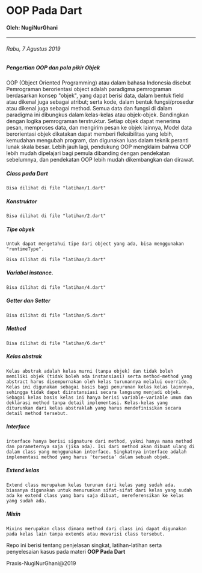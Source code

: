 # OOP Pada Dart
 #### Oleh: NugiNurGhani
___
 ###### Rabu, 7 Agustus 2019

 ##### Pengertian OOP dan pola pikir Objek
 OOP (Object Oriented Programming) atau dalam bahasa Indonesia disebut Pemrograman berorientasi object adalah  paradigma pemrograman berdasarkan konsep "objek", yang dapat berisi data, dalam bentuk field atau dikenal juga sebagai atribut; serta kode, dalam bentuk fungsi/prosedur atau dikenal juga sebagai method. Semua data dan fungsi di dalam paradigma ini dibungkus dalam kelas-kelas atau objek-objek. Bandingkan dengan logika pemrograman terstruktur. Setiap objek dapat menerima pesan, memproses data, dan mengirim pesan ke objek lainnya, Model data berorientasi objek dikatakan dapat memberi fleksibilitas yang lebih, kemudahan mengubah program, dan digunakan luas dalam teknik peranti lunak skala besar. Lebih jauh lagi, pendukung OOP mengklaim bahwa OOP lebih mudah dipelajari bagi pemula dibanding dengan pendekatan sebelumnya, dan pendekatan OOP lebih mudah dikembangkan dan dirawat.

 ##### Class pada Dart
    
    Bisa dilihat di file "latihan/1.dart"

 ##### Konstruktor

    Bisa dilihat di file "latihan/2.dart"

 ##### Tipe obyek

    Untuk dapat mengetahui tipe dari object yang ada, bisa menggunakan "runtimeType".

    Bisa dilihat di file "latihan/3.dart"

 ##### Variabel instance.

    Bisa dilihat di file "latihan/4.dart"

 ##### Getter dan Setter

    Bisa dilihat di file "latihan/5.dart"

 ##### Method

    Bisa dilihat di file "latihan/6.dart"

 ##### Kelas abstrak

    Kelas abstrak adalah kelas murni (tanpa objek) dan tidak boleh memiliki objek (tidak boleh ada instansiasi) serta method-method yang abstract harus disempurnakan oleh kelas turunannya melalui override.
    Kelas ini digunakan sebagai basis bagi penurunan kelas kelas lainnnya, sehingga tidak dapat diinstansiasi secara langsung menjadi objek. Sebagai kelas basis kelas ini hanya berisi variable-variable umum dan deklarasi method tanpa detail implementasi. Kelas-kelas yang diturunkan dari kelas abstraklah yang harus mendefinisikan secara detail method tersebut.

 ##### Interface

    interface hanya berisi signature dari method, yakni hanya nama method dan parameternya saja (jika ada). Isi dari method akan dibuat ulang di dalam class yang menggunakan interface. Singkatnya interface adalah implementasi method yang harus ‘tersedia’ dalam sebuah objek.

 ##### Extend kelas
    
    Extend class merupakan kelas turunan dari kelas yang sudah ada. biasanya digunakan untuk menurunkan sifat-sifat dari kelas yang sudah ada ke extend class yang baru saja dibuat, mereferensikan ke kelas yang sudah ada.

 ##### Mixin 

    Mixins merupakan class dimana method dari class ini dapat digunakan pada kelas lain tanpa extends atau mewarisi class tersebut.

 Repo ini berisi tentang penjelasan singkat, latihan-latihan serta penyelesaian kasus pada materi **OOP Pada Dart**

 Praxis-NugiNurGhani@2019